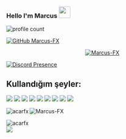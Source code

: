 ### Hello I'm Marcus <img src = "https://cdn.discordapp.com/emojis/625936333248004096.png?v=1" high="20px" width="30px">



![profile count](https://komarev.com/ghpvc/?username=Marcus-FX&color=red)&nbsp;

[![GitHub Marcus-FX](https://img.shields.io/github/followers/Marcus-FX?label=follow&style=social)](https://github.com/Marcus-FX)&nbsp;



<p align="center"> <a href="https://github.com/ryo-ma/github-profile-trophy"><img src="https://github-profile-trophy.vercel.app/?username=Marcus-FX" alt="Marcus-FX" /></a> </p>

[![Discord Presence](https://lanyard-profile-readme.vercel.app/api/1097766515530543136?theme=dark&bg=06154a&animated=true&hideDiscrim=false&borderRadius=20px)](https://discord.com/users/1097766515530543136)

## Kullandığım şeyler:

<img src='https://img.shields.io/badge/JavaScript-323330?style=for-the-badge&logo=javascript&logoColor=F7DF1E'/>  <img src='https://img.shields.io/badge/HTML5-E34F26?style=for-the-badge&logo=html5&logoColor=white'/> <img src='https://img.shields.io/badge/CSS3-1572B6?style=for-the-badge&logo=css3&logoColor=white'/> <img src='https://img.shields.io/badge/MongoDB-white?style=for-the-badge&logo=mongodb&logoColor=4EA94B'/> <img src='https://img.shields.io/badge/SQLite-07405E?style=for-the-badge&logo=sqlite&logoColor=white'/> <img src='https://img.shields.io/badge/Node.js-339933?style=for-the-badge&logo=nodedotjs&logoColor=white'/> <img src='https://img.shields.io/badge/npm-CB3837?style=for-the-badge&logo=npm&logoColor=white'/>  <img src='https://img.shields.io/badge/Glitch-2800ff?style=for-the-badge&logo=glitch&logoColor=white'/> <img src='https://img.shields.io/badge/Visual_Studio_Code-0078D4?style=for-the-badge&logo=visual%20studio%20code&logoColor=white'/>
<p><img align="left" src="https://github-readme-stats.vercel.app/api/top-langs?username=Marcus-FX&show_icons=true&theme=dark&locale=en&layout=compact" alt="acarfx" /></p>

<p>&nbsp;<img align="left" src="https://github-readme-stats.vercel.app/api?username=Marcus-FX&show_icons=true&theme=dark&locale=en" alt="Marcus-FX" /></p>

<p><img align="left" src="https://github-readme-streak-stats.herokuapp.com/?user=Marcus-FX&theme=dark" alt="acarfx" /></p>

</br>

<div align="left"><img src="https://spotify-github-profile.vercel.app/api/view?uid=31ccodzyfd7fmuwfzxc3hrouei74&cover_image=true&theme=default&show_offline=false&background_color=121212&bar_color=53b14f&bar_color_cover=true" /></div>  


